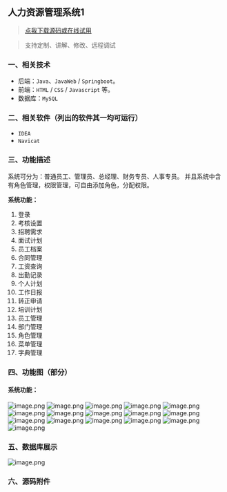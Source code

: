 ## 人力资源管理系统1

> [点我下载源码或在线试用](https://www.notmaker.com/detail/c4ce56621b29422484387b424b459789/ghb20250812) 

> 支持定制、讲解、修改、远程调试

### 一、相关技术
- 后端：`Java`、`JavaWeb` / `Springboot`。
- 前端：`HTML` / `CSS` / `Javascript` 等。
- 数据库：`MySQL`

### 二、相关软件（列出的软件其一均可运行）
- `IDEA`
- `Navicat`


### 三、功能描述
系统可分为：普通员工、管理员、总经理、财务专员、人事专员。
并且系统中含有角色管理，权限管理，可自由添加角色，分配权限。

**系统功能：**
1. 登录
2. 考核设置
3. 招聘需求
4. 面试计划
5. 员工档案
6. 合同管理
7. 工资查询
8. 出勤记录
9. 个人计划
10. 工作日报
11. 转正申请
12. 培训计划
13. 员工管理
14. 部门管理
15. 角色管理
16. 菜单管理
17. 字典管理

### 四、功能图（部分）

#### 系统功能：
![image.png](https://store.ptcc9.top/notmaker/user_upload/02dab151e8504d5890fa01c3c12255bd/2025-03-07%2017:39:20_image.png)
![image.png](https://store.ptcc9.top/notmaker/user_upload/02dab151e8504d5890fa01c3c12255bd/2025-03-07%2017:39:27_image.png)
![image.png](https://store.ptcc9.top/notmaker/user_upload/02dab151e8504d5890fa01c3c12255bd/2025-03-07%2017:39:32_image.png)
![image.png](https://store.ptcc9.top/notmaker/user_upload/02dab151e8504d5890fa01c3c12255bd/2025-03-07%2017:39:38_image.png)
![image.png](https://store.ptcc9.top/notmaker/user_upload/02dab151e8504d5890fa01c3c12255bd/2025-03-07%2017:39:45_image.png)
![image.png](https://store.ptcc9.top/notmaker/user_upload/02dab151e8504d5890fa01c3c12255bd/2025-03-07%2017:39:50_image.png)
![image.png](https://store.ptcc9.top/notmaker/user_upload/02dab151e8504d5890fa01c3c12255bd/2025-03-07%2017:39:56_image.png)
![image.png](https://store.ptcc9.top/notmaker/user_upload/02dab151e8504d5890fa01c3c12255bd/2025-03-07%2017:40:01_image.png)
![image.png](https://store.ptcc9.top/notmaker/user_upload/02dab151e8504d5890fa01c3c12255bd/2025-03-07%2017:40:07_image.png)
![image.png](https://store.ptcc9.top/notmaker/user_upload/02dab151e8504d5890fa01c3c12255bd/2025-03-07%2017:40:13_image.png)
![image.png](https://store.ptcc9.top/notmaker/user_upload/02dab151e8504d5890fa01c3c12255bd/2025-03-07%2017:40:18_image.png)
![image.png](https://store.ptcc9.top/notmaker/user_upload/02dab151e8504d5890fa01c3c12255bd/2025-03-07%2017:40:24_image.png)
![image.png](https://store.ptcc9.top/notmaker/user_upload/02dab151e8504d5890fa01c3c12255bd/2025-03-07%2017:40:31_image.png)
![image.png](https://store.ptcc9.top/notmaker/user_upload/02dab151e8504d5890fa01c3c12255bd/2025-03-07%2017:40:35_image.png)
![image.png](https://store.ptcc9.top/notmaker/user_upload/02dab151e8504d5890fa01c3c12255bd/2025-03-07%2017:40:48_image.png)
![image.png](https://store.ptcc9.top/notmaker/user_upload/02dab151e8504d5890fa01c3c12255bd/2025-03-07%2017:40:52_image.png)

### 五、数据库展示
![image.png](https://store.ptcc9.top/notmaker/user_upload/02dab151e8504d5890fa01c3c12255bd/2025-03-07%2017:41:06_image.png)

### 六、源码附件

